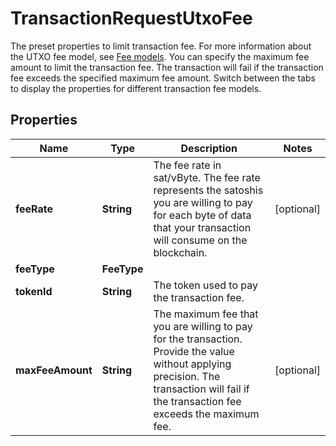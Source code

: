 

# TransactionRequestUtxoFee

The preset properties to limit transaction fee.  For more information about the UTXO fee model, see [Fee models](https://www.cobo.com/developers/v2/guides/transactions/estimate-fees#fee-models).  You can specify the maximum fee amount to limit the transaction fee. The transaction will fail if the transaction fee exceeds the specified maximum fee amount.  Switch between the tabs to display the properties for different transaction fee models. 

## Properties

| Name | Type | Description | Notes |
|------------ | ------------- | ------------- | -------------|
|**feeRate** | **String** | The fee rate in sat/vByte. The fee rate represents the satoshis you are willing to pay for each byte of data that your transaction will consume on the blockchain. |  [optional] |
|**feeType** | **FeeType** |  |  |
|**tokenId** | **String** | The token used to pay the transaction fee. |  |
|**maxFeeAmount** | **String** | The maximum fee that you are willing to pay for the transaction. Provide the value without applying precision. The transaction will fail if the transaction fee exceeds the maximum fee. |  [optional] |



